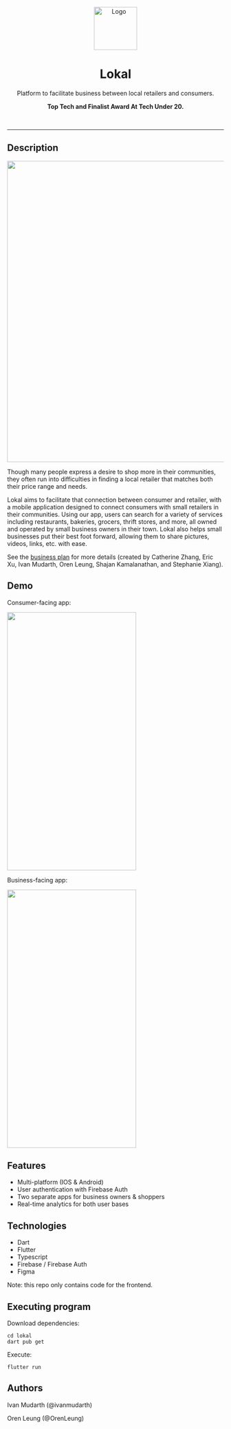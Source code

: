 <p align="center">
  <a href="https://github.com/ivanmudarth/Lokal">
    <img src="https://user-images.githubusercontent.com/33183884/132973385-2b32757f-a6b4-44f6-820b-f52e1a6d7280.png" alt="Logo" width="100" height="100">
  </a>
  
  <h1 align="center">Lokal</h1>
  
  <p align="center">
    Platform to facilitate business between local retailers and consumers.
  </p>
  <p align="center">
  <strong> Top Tech and Finalist Award At Tech Under 20. </strong>
  </p>
</p>

</br>

***

## Description

<a><img src="https://user-images.githubusercontent.com/33183884/132972588-0d87a242-dc0d-4692-99d7-d522602bb555.png" width=700></a>

Though many people express a desire to shop more in their communities, they often run into difficulties in finding a local retailer that matches both their price range and needs. 

Lokal aims to facilitate that connection between consumer and retailer, with a mobile application designed to connect consumers with small retailers in their communities. Using our app, users can search for a variety of services including restaurants, bakeries, grocers, thrift stores, and more, all owned and operated by small business owners in their town. Lokal also helps small businesses put their best foot forward, allowing them to share pictures, videos, links, etc. with ease.

See the [business plan](https://docs.google.com/document/d/13vt3c9TlZ5PJ90tMJDdWALq43StjfD0Goq5oDT-WR8Q/edit?usp=sharing) for more details (created by Catherine Zhang, Eric Xu, Ivan Mudarth, Oren Leung, Shajan Kamalanathan, and Stephanie Xiang).



## Demo
Consumer-facing app:

<img src="https://user-images.githubusercontent.com/33183884/132977917-07ab2920-5830-49f0-996b-610ea309ff84.gif" width="300" height="600">

</br>

Business-facing app:

<img src="https://user-images.githubusercontent.com/33183884/132974421-a2c6e3f7-0663-477c-af0a-dc271db69bbb.gif" width="300" height="600">

## Features

* Multi-platform (IOS & Android)
* User authentication with Firebase Auth 
* Two separate apps for business owners & shoppers
* Real-time analytics for both user bases

## Technologies

* Dart
* Flutter
* Typescript
* Firebase / Firebase Auth
* Figma

Note: this repo only contains code for the frontend.

## Executing program

Download dependencies:
```
cd lokal
dart pub get
```
Execute:
```
flutter run
```

## Authors

Ivan Mudarth (@ivanmudarth)

Oren Leung (@OrenLeung)

